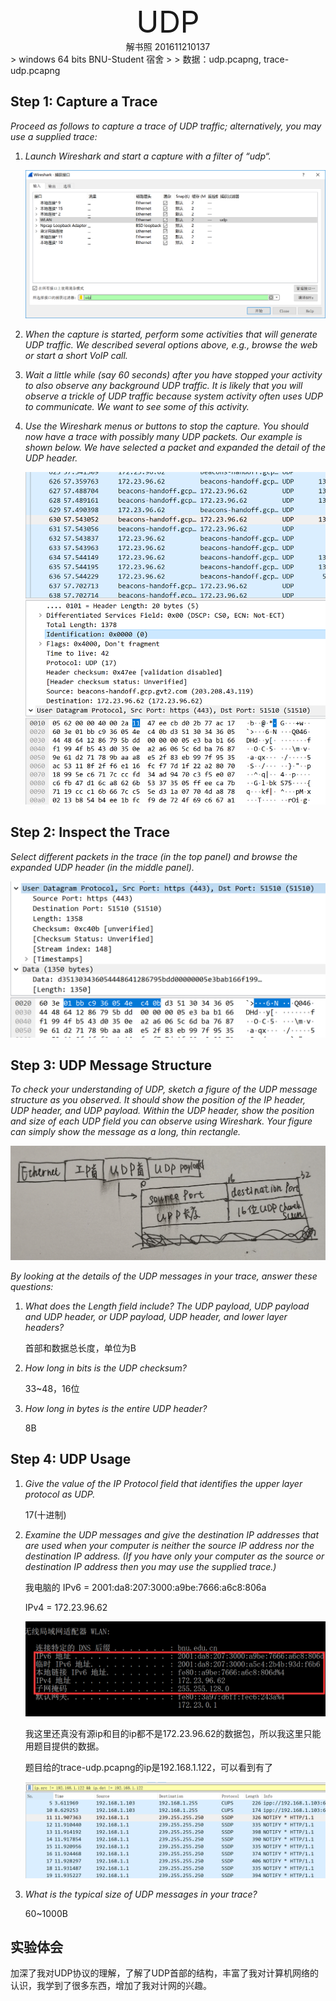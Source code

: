 <center><font size = 10>UDP</font><br>解书照 201611210137</center>
> windows 64 bits BNU-Student 宿舍
>
> 数据：udp.pcapng, trace-udp.pcapng

## Step 1: Capture a Trace 

*Proceed as follows to capture a trace of UDP traffic; alternatively, you may use a supplied trace:*  

1. *Launch Wireshark and start a capture with a filter of “udp“.* 

   ![35](asserts/35.png)

2. *When the capture is started, perform some activities that will generate UDP traffic. We described several options above, e.g., browse the web or start a short VoIP call.* 

3. *Wait a little while (say 60 seconds) after you have stopped your activity to also observe any background UDP traffic. It is likely that you will observe a trickle of UDP traffic because system activity often uses UDP to communicate. We want to see some of this activity.* 

4. *Use the Wireshark menus or buttons to stop the capture. You should now have a trace with possibly many UDP packets. Our example is shown below.   We have selected a packet and expanded the detail of the UDP header.* 

   ![36](asserts/36.png)

## Step 2: Inspect the Trace

*Select different packets in the trace (in the top panel) and browse the expanded UDP header (in the middle panel).* 

![37](asserts/37.png)

## Step 3: UDP Message Structure

*To check your understanding of UDP, sketch a figure of the UDP message structure as you observed. It should show the position of the IP header, UDP header, and UDP payload. Within the UDP header, show the position and size of each UDP field you can observe using Wireshark. Your figure can simply show the message as a long, thin rectangle.* 

![38](asserts/38.jpg)

*By looking at the details of the UDP messages in your trace, answer these questions:* 

1. *What does the Length field include? The UDP payload, UDP payload and UDP header, or UDP payload, UDP header, and lower layer headers?*

   首部和数据总长度，单位为B

2. *How long in bits is the UDP checksum?* 

   33~48，16位

3. *How long in bytes is the entire UDP header?* 

   8B

## Step 4: UDP Usage

1. *Give the value of the IP Protocol field that identifies the upper layer protocol as UDP.*  

   17(十进制)

2. *Examine the UDP messages and give the destination IP addresses that are used when your computer is neither the source IP address nor the destination IP address. (If you have only your computer as the source or destination IP address then you may use the supplied trace.)* 

   我电脑的 IPv6 = 2001:da8:207:3000:a9be:7666:a6c8:806a

   IPv4 = 172.23.96.62

   ![39](asserts/39.png)

   我这里还真没有源ip和目的ip都不是172.23.96.62的数据包，所以我这里只能用题目提供的数据。

   题目给的trace-udp.pcapng的ip是192.168.1.122，可以看到有了

   ![41](asserts/41.png)

3. *What is the typical size of UDP messages in your trace?* 

   60~1000B

## 实验体会

加深了我对UDP协议的理解，了解了UDP首部的结构，丰富了我对计算机网络的认识，我学到了很多东西，增加了我对计网的兴趣。